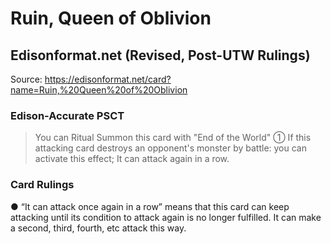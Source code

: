 # Ruin, Queen of Oblivion

## Edisonformat.net (Revised, Post-UTW Rulings)

Source: https://edisonformat.net/card?name=Ruin,%20Queen%20of%20Oblivion

### Edison-Accurate PSCT

> You can Ritual Summon this card with "End of the World"
> ① If this attacking card destroys an opponent's monster by battle: you can activate this effect; It can attack again in a row.

### Card Rulings

● “It can attack once again in a row” means that this card can keep attacking until its condition to attack again is no longer fulfilled. It can make a second, third, fourth, etc attack this way.
            